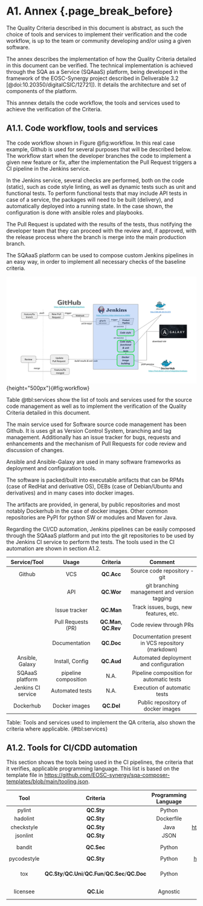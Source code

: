 # A1. Annex {.page_break_before}

The Quality Criteria described in this document is abstract, as such the choice of tools
and services to implement their verification and the code workflow, is up to the team
or community developing and/or using a given software.

The annex describes the implementation of how the Quality Criteria detailed in this
document can be verified. The technical implementation is achieved through the
SQA as a Service (SQAaaS) platform, being developed in the framework of the EOSC-Synergy project
described in Deliverable 3.2 [@doi:10.20350/digitalCSIC/12721]). It details the architecture
and set of components of the platform.

This annnex details the code workflow, the tools and services used to achieve the verification of
the Criteria.

## A1.1. Code workflow, tools and services

The code workflow shown in Figure @fig:workflow. In this real case example, Github is used for
several purposes that will be described below. The workflow start when the developer branches
the code to implement a given new feature or fix, after the implementation the Pull Request triggers
a CI pipeline in the Jenkins service.

In the Jenkins service, several checks are performed, both on the code (static), such as code style
linting, as well as dynamic tests such as unit and functional tests. To perform functional tests
that may include API tests in case of a service, the packages will need to be built (delivery),
and automatically deployed into a running state. In the case shown, the configuration is done with
ansible roles and playbooks.

The Pull Request is updated with the results of the tests, thus notifying the developer team that
they can proceed with the review and, if approved, with the release process where the branch is
merge into the main production branch. 

The SQAaaS platform can be used to compose custom Jenkins pipelines in an easy way, in order to
implement all necessary checks of the baseline criteria.

![Code workflow](images/devops.png){height="500px"}{#fig:workflow}

Table @tbl:services show the list of tools and services used for the source code management as well
as to implement the verification of the Quality Criteria detailed in this document.

The main service used for Software source code management has been Github. It is uses git as Version
Control System, branching and tag management. Additionally has an issue tracker for bugs, requests
and enhancements and the mechanism of Pull Requests for code review and discussion of changes.

Ansible and Ansible-Galaxy are used in many software frameworks as deployment and configuration
tools.

The software is packed/built into executable artifacts that can be RPMs (case of RedHat and
derivative OS), DEBs (case of Debian/Ubuntu and derivatives) and in many cases into docker images.

The artifacts are provided, in general, by public repositories and most notably Dockerhub in the case
of docker images. Other common repositories are PyPI for python SW or modules and Maven for Java.

Regarding the CI/CD automation, Jenkins pipelines can be easily composed through the SQAaaS
platform and put into the git repositories to be used by the Jenkins CI service to perform the
tests. The tools used in the CI automation are shown in section A1.2.

| Service/Tool    | Usage              | Criteria   | Comment                                      |
|:---------------:|:------------------:|:----------:|:--------------------------------------------:|
| Github          | VCS                | **QC.Acc** | Source code repository - git                 |
|                 | API                | **QC.Wor** | git branching management and version tagging |
|                 | Issue tracker      | **QC.Man** | Track issues, bugs, new features, etc.       |
|                 | Pull Requests (PR) | **QC.Man**, **QC.Rev** | Code review through PRs          |
|                 | Documentation      | **QC.Doc** | Documentation present in VCS repository (markdown) |
| Ansible, Galaxy | Install, Config    | **QC.Aud** | Automated deployment and configuration       |
| SQAaaS platform | pipeline composition | N.A.     | Pipeline composition for automatic tests     |
| Jenkins CI service | Automated tests | N.A.       | Execution of automatic tests     |
| Dockerhub       | Docker images      | **QC.Del** | Public repository of docker images     |

Table: Tools and services used to implement the QA criteria, also shown the criteria
where applicable. {#tbl:services}

## A1.2. Tools for CI/CDD automation

This section shows the tools being used in the CI pipelines, the criteria that it verifies,
applicable programming language. This list is based on the template file in
<https://github.com/EOSC-synergy/sqa-composer-templates/blob/main/tooling.json>.

| Tool         | Criteria   | Programming Language | Repo URL or documentation | Summary           |
|:------------:|:----------:|:--------------------:|:-------------------------:|:-----------------:|
| pylint       | **QC.Sty** | Python     | <https://pylint.org/>                      | Code style |
| hadolint     | **QC.Sty** | Dockerfile | <https://github.com/hadolint/hadolint>     | Code style |
| checkstyle   | **QC.Sty** | Java       | <https://github.com/checkstyle/checkstyle> | Code style |
| jsonlint     | **QC.Sty** | JSON       | <https://github.com/zaach/jsonlint>        | Code style |
| bandit       | **QC.Sec** | Python     | <https://bandit.readthedocs.io/>           | Static security |
| pycodestyle  | **QC.Sty** | Python     | <https://pycodestyle.pycqa.org/en/latest/> | Code style |
| tox          | **QC.Sty**/**QC.Uni**/**QC.Fun**/**QC.Sec**/**QC.Doc** | Python     | <https://tox.wiki/en/latest/>              | Automated test framework |
| licensee     | **QC.Lic** | Agnostic   | <https://github.com/licensee/licensee>     | Check license |

